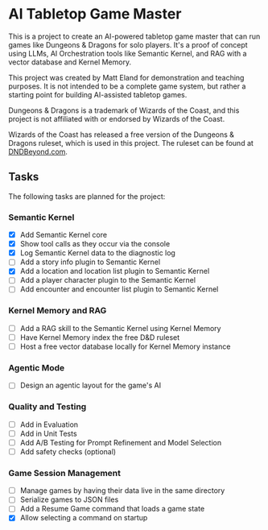 # AI Tabletop Game Master

This is a project to create an AI-powered tabletop game master that can run games like Dungeons & Dragons for solo players. It's a proof of concept using LLMs, AI Orchestration tools like Semantic Kernel, and RAG with a vector database and Kernel Memory.

This project was created by Matt Eland for demonstration and teaching purposes. It is not intended to be a complete game system, but rather a starting point for building AI-assisted tabletop games.

Dungeons & Dragons is a trademark of Wizards of the Coast, and this project is not affiliated with or endorsed by Wizards of the Coast.

Wizards of the Coast has released a free version of the Dungeons & Dragons ruleset, which is used in this project. The ruleset can be found at [DNDBeyond.com](https://www.dndbeyond.com/sources/dnd/br-2024?&icid_medium=organic&icid_source=editorial&icid_campaign=dnd_free_rules_2024&icid_content=article_1804).

## Tasks

The following tasks are planned for the project:

### Semantic Kernel

- [x] Add Semantic Kernel core
- [x] Show tool calls as they occur via the console
- [x] Log Semantic Kernel data to the diagnostic log
- [ ] Add a story info plugin to Semantic Kernel
- [x] Add a location and location list plugin to Semantic Kernel
- [ ] Add a player character plugin to the Semantic Kernel
- [ ] Add encounter and encounter list plugin to Semantic Kernel

### Kernel Memory and RAG

- [ ] Add a RAG skill to the Semantic Kernel using Kernel Memory
- [ ] Have Kernel Memory index the free D&D ruleset
- [ ] Host a free vector database locally for Kernel Memory instance

### Agentic Mode

- [ ] Design an agentic layout for the game's AI

### Quality and Testing

- [ ] Add in Evaluation
- [ ] Add in Unit Tests
- [ ] Add A/B Testing for Prompt Refinement and Model Selection
- [ ] Add safety checks (optional)

### Game Session Management

- [ ] Manage games by having their data live in the same directory
- [ ] Serialize games to JSON files
- [ ] Add a Resume Game command that loads a game state
- [x] Allow selecting a command on startup

